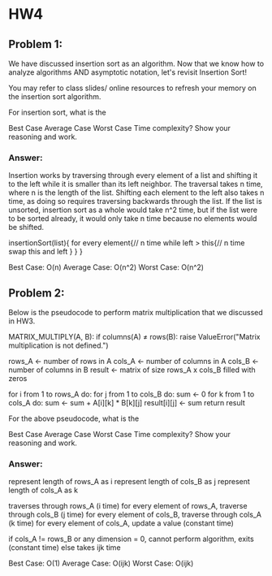 # HW4
## Problem 1:
We have discussed insertion sort as an algorithm. Now that we know how to analyze algorithms AND asymptotic notation, let's revisit Insertion Sort!

You may refer to class slides/ online resources to refresh your memory on the insertion sort algorithm. 

For insertion sort, what is the 

Best Case
Average Case
Worst Case
Time complexity? Show your reasoning and work. 
### Answer:
Insertion works by traversing through every element of a list and shifting it to the left while it is smaller than its left neighbor. The traversal takes n time, where n is the length of the list. Shifting each element to the left also takes n time, as doing so requires traversing backwards through the list. If the list is unsorted, insertion sort as a whole would take n^2 time, but if the list were to be sorted already, it would only take n time because no elements would be shifted.

insertionSort(list){
    for every element{// n time
        while left > this{// n time
            swap this and left
        }
    }
}

Best Case: O(n)
Average Case: O(n^2)
Worst Case: O(n^2)

## Problem 2:
Below is the pseudocode to perform matrix multiplication that we discussed in HW3. 

MATRIX_MULTIPLY(A, B): 
  if columns(A) ≠ rows(B): 
    raise ValueError("Matrix multiplication is not defined.") 

  rows_A ← number of rows in A 
  cols_A ← number of columns in A 
  cols_B ← number of columns in B 
  result ← matrix of size rows_A x cols_B filled with zeros 

  for i from 1 to rows_A do: 
    for j from 1 to cols_B do: 
    sum ← 0 
      for k from 1 to cols_A do: 
        sum ← sum + A[i][k] * B[k][j] 
      result[i][j] ← sum return result

For the above pseudocode, what is the 

Best Case
Average Case
Worst Case
Time complexity? Show your reasoning and work. 
### Answer:
represent length of rows_A as i
represent length of cols_B as j
represent length of cols_A as k

traverses through rows_A (i time)
for every element of rows_A, traverse through cols_B (j time)
for every element of cols_B, traverse through cols_A (k time)
for every element of cols_A, update a value (constant time)

if cols_A != rows_B or any dimension = 0, cannot perform algorithm, exits (constant time)
else takes ijk time

Best Case: O(1)
Average Case: O(ijk)
Worst Case: O(ijk)